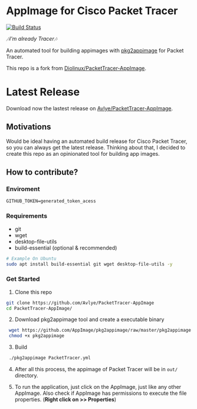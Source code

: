 # AppImage for Cisco Packet Tracer

[![Build Status](https://travis-ci.org/Avlye/PacketTracer-AppImage.svg?branch=master)](https://travis-ci.org/Avlye/PacketTracer-AppImage)

*🎶I'm already Tracer🎶*

An automated tool for building appimages with [pkg2appimage](https://github.com/AppImage/pkg2appimage) for Packet Tracer. 

This repo is a fork from [Diolinux/PacketTracer-AppImage](https://github.com/Diolinux/PacketTracer-AppImage).

# Latest Release

Download now the lastest release on [Avlye/PacketTracer-AppImage](https://github.com/Avlye/PacketTracer-AppImage/releases/tag/latest).

## Motivations

Would be ideal having an automated build release for Cisco Packet Tracer, so you can always get the latest release.
Thinking about that, I decided to create this repo as an opinionated tool for building app images.

## How to contribute?
### Enviroment
```
GITHUB_TOKEN=generated_token_acess
```

### Requirements
- git
- wget
- desktop-file-utils
- build-essential (optional & recommended)

```zsh
# Example On Ubuntu
sudo apt install build-essential git wget desktop-file-utils -y
```

### Get Started

1. Clone this repo
  ```zsh
  git clone https://github.com/Avlye/PacketTracer-AppImage
  cd PacketTracer-AppImage/
  ```

2. Download pkg2appimage tool and create a executable binary
  ```zsh
   wget https://github.com/AppImage/pkg2appimage/raw/master/pkg2appimage
   chmod +x pkg2appimage
   ```
3. Build
  ```zsh
   ./pkg2appimage PacketTracer.yml
   ```

4. After all this process, the appimage of Packet Tracer will be in `out/` directory.

5. To run the application, just click on the AppImage, just like any other AppImage.
  Also check if AppImage has permissions to execute the file properties. (**Right click on >> Properties**)

